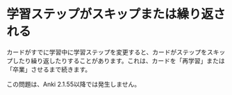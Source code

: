 # 学習ステップがスキップまたは繰り返される

カードがすでに学習中に学習ステップを変更すると、カードがステップをスキップしたり繰り返したりすることがあります。これは、カードを「再学習」または「卒業」させるまで続きます。

この問題は、Anki 2.1.55以降では発生しません。